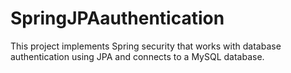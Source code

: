 # SpringJPAauthentication
This project implements Spring security that works with database authentication using JPA and connects to a MySQL database. 
